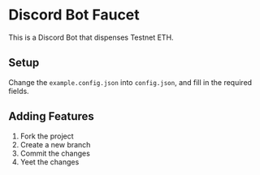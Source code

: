 # Discord Bot Faucet

This is a Discord Bot that dispenses Testnet ETH.

## Setup

Change the `example.config.json` into `config.json`, and fill in the required fields.

## Adding Features

1. Fork the project
2. Create a new branch
3. Commit the changes
4. Yeet the changes
